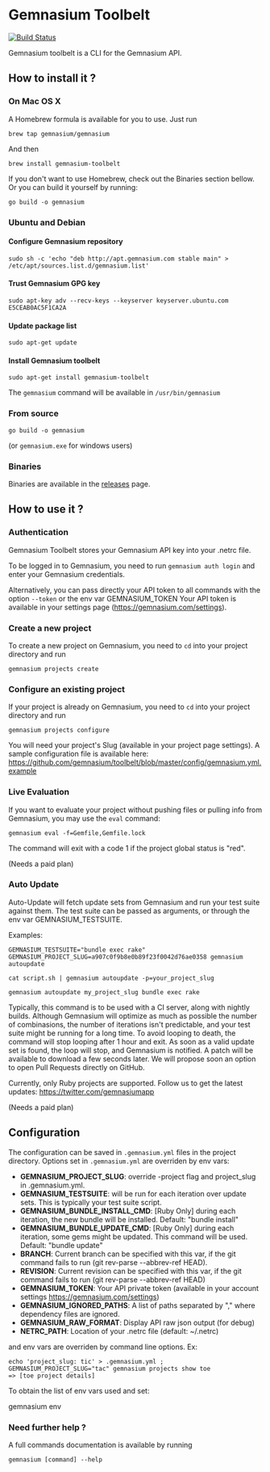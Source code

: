 # Gemnasium Toolbelt

[![Build Status](https://travis-ci.org/gemnasium/toolbelt.svg?branch=master)](https://travis-ci.org/gemnasium/toolbelt)

Gemnasium toolbelt is a CLI for the Gemnasium API.

## How to install it ?

### On Mac OS X

A Homebrew formula is available for you to use. Just run

    brew tap gemnasium/gemnasium

And then

    brew install gemnasium-toolbelt

If you don't want to use Homebrew, check out the Binaries section bellow.
Or you can build it yourself by running:

    go build -o gemnasium

### Ubuntu and Debian

#### Configure Gemnasium repository

    sudo sh -c 'echo "deb http://apt.gemnasium.com stable main" > /etc/apt/sources.list.d/gemnasium.list'
    
#### Trust Gemnasium GPG key

    sudo apt-key adv --recv-keys --keyserver keyserver.ubuntu.com E5CEAB0AC5F1CA2A
    
#### Update package list

    sudo apt-get update
    
#### Install Gemnasium toolbelt

    sudo apt-get install gemnasium-toolbelt

The ```gemnasium``` command will be available in ```/usr/bin/gemnasium```

### From source

    go build -o gemnasium

(or ```gemnasium.exe``` for windows users)

### Binaries

Binaries are available in the [releases](https://github.com/gemnasium/toolbelt/releases) page.

## How to use it ?

### Authentication

Gemnasium Toolbelt stores your Gemnasium API key into your .netrc file.

To be logged in to Gemnasium, you need to run `gemnasium auth login` and enter your Gemnasium credentials.

Alternatively, you can pass directly your API token to all commands with the option `--token` or the env var GEMNASIUM_TOKEN
Your API token is available in your settings page (https://gemnasium.com/settings).

### Create a new project

To create a new project on Gemnasium, you need to `cd` into your project directory and run

    gemnasium projects create

### Configure an existing project

If your project is already on Gemnasium, you need to `cd` into your project directory and run

    gemnasium projects configure

You will need your project's Slug (available in your project page settings).
A sample configuration file is available here: https://github.com/gemnasium/toolbelt/blob/master/config/gemnasium.yml.example 

### Live Evaluation

If you want to evaluate your project without pushing files or pulling info from Gemnasium, you may use the ```eval``` command:

    gemnasium eval -f=Gemfile,Gemfile.lock

The command will exit with a code 1 if the project global status is "red".

(Needs a paid plan)

### Auto Update

Auto-Update will fetch update sets from Gemnasium and run your test suite against them.
The test suite can be passed as arguments, or through the env var GEMNASIUM_TESTSUITE.

 Examples:

    GEMNASIUM_TESTSUITE="bundle exec rake" GEMNASIUM_PROJECT_SLUG=a907c0f9b8e0b89f23f0042d76ae0358 gemnasium autoupdate

    cat script.sh | gemnasium autoupdate -p=your_project_slug

    gemnasium autoupdate my_project_slug bundle exec rake

Typically, this command is to be used with a CI server, along with nightly builds. 
Although Gemnasium will optimize as much as possible the number of combinasions, the number of iterations isn't predictable, and your test suite might be running for a long time.
To avoid looping to death, the command will stop looping after 1 hour and exit.
As soon as a valid update set is found, the loop will stop, and Gemnasium is notified. A patch will be available to download a few seconds later.
We will propose soon an option to open Pull Requests directly on GitHub.

Currently, only Ruby projects are supported. Follow us to get the latest updates: https://twitter.com/gemnasiumapp

(Needs a paid plan)

## Configuration

The configuration can be saved in ```.gemnasium.yml``` files in the project directory.
Options set in ```.gemnasium.yml``` are overriden by env vars:


 * **GEMNASIUM_PROJECT_SLUG**: override -project flag and project_slug in .gemnasium.yml.
 * **GEMNASIUM_TESTSUITE**: will be run for each iteration over update sets. This is typically your test suite script.
 * **GEMNASIUM_BUNDLE_INSTALL_CMD**: [Ruby Only] during each iteration, the new bundle will be installed. Default: "bundle install"
 * **GEMNASIUM_BUNDLE_UPDATE_CMD**: [Ruby Only] during each iteration, some gems might be updated. This command will be used. Default: "bundle update"
 * **BRANCH**: Current branch can be specified with this var, if the git command fails to run (git rev-parse --abbrev-ref HEAD).
 * **REVISION**: Current revision can be specified with this var, if the git command fails to run (git rev-parse --abbrev-ref HEAD)
 * **GEMNASIUM_TOKEN**: Your API private token (available in your account settings https://gemnasium.com/settings)
 * **GEMNASIUM_IGNORED_PATHS**: A list of paths separated by "," where dependency files are ignored.
 * **GEMNASIUM_RAW_FORMAT**: Display API raw json output (for debug)
 * **NETRC_PATH**: Location of your .netrc file (default: ~/.netrc)

 and env vars are overriden by command line options.
 Ex: 

```
echo 'project_slug: tic' > .gemnasium.yml ; GEMNASIUM_PROJECT_SLUG="tac" gemnasium projects show toe
=> [toe project details]
```

To obtain the list of env vars used and set:

   gemnasium env

### Need further help ?

A full commands documentation is available by running

    gemnasium [command] --help
